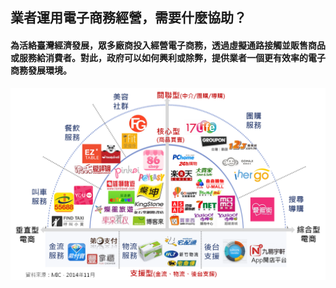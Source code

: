 ## 業者運用電子商務經營，需要什麼協助？

#### 為活絡臺灣經濟發展，眾多廠商投入經營電子商務，透過虛擬通路接觸並販售商品或服務給消費者。對此，政府可以如何興利或除弊，提供業者一個更有效率的電子商務發展環境。
![](問題2.png)



